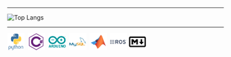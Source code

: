 

---
![Top Langs](https://github-readme-stats.vercel.app/api/top-langs/?username=SirTruffle&theme=radical&layout=compact&hide=jupyter%20notebook)

---

<div>
  <img src="https://github.com/devicons/devicon/blob/master/icons/python/python-original-wordmark.svg" title="python" alt="python" width="40" height="40"/>&nbsp;
  <img src="https://github.com/devicons/devicon/blob/master/icons/csharp/csharp-line.svg" title="C#" alt="C#" width="40" height="40"/>&nbsp;
  <img src="https://github.com/devicons/devicon/blob/master/icons/arduino/arduino-original-wordmark.svg" title="Arduino" alt="Arduino" width="40" height="40"/>&nbsp;
  <img src="https://github.com/devicons/devicon/blob/master/icons/mysql/mysql-original-wordmark.svg" title="MySQL"  alt="MySQL" width="40" height="40"/>&nbsp;
  <img src="https://github.com/devicons/devicon/blob/master/icons/matlab/matlab-original.svg" title="Matlab"  alt="Matlab" width="40" height="40"/>&nbsp;
  <img src="https://github.com/devicons/devicon/blob/develop/icons/ros/ros-original-wordmark.svg" title="Ros" alt="Ros" width="40" height="40"/>
  <img src="https://github.com/devicons/devicon/blob/develop/icons/markdown/markdown-original.svg" title="Markdown" alt="Md" width="40" height="40"/>
</div>

